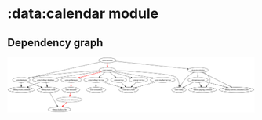 # :data:calendar module
## Dependency graph
![Dependency graph](../../docs/images/graphs/dep_graph_data_calendar.svg)
